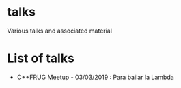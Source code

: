 # talks

Various talks and associated material

# List of talks
 - C++FRUG Meetup - 03/03/2019 : Para bailar la Lambda
